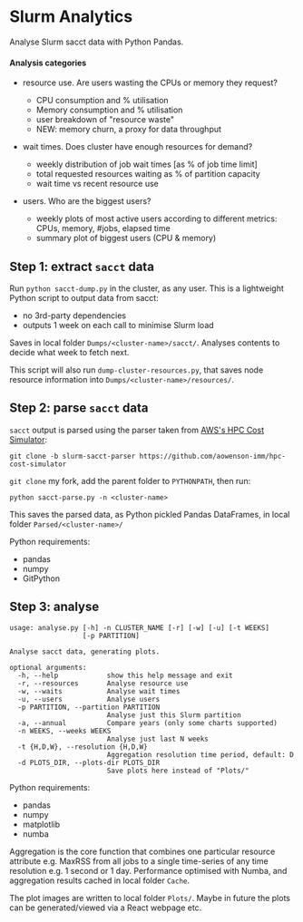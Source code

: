 # Slurm Analytics

Analyse Slurm sacct data with Python Pandas.

#### Analysis categories

- resource use. Are users wasting the CPUs or memory they request?
  - CPU consumption and % utilisation
  - Memory consumption and % utilisation
  - user breakdown of "resource waste"
  - NEW: memory churn, a proxy for data throughput

- wait times. Does cluster have enough resources for demand?
  - weekly distribution of job wait times [as % of job time limit]
  - total requested resources waiting as % of partition capacity
  - wait time vs recent resource use

- users. Who are the biggest users?
  - weekly plots of most active users according to different metrics: CPUs, memory, #jobs, elapsed time
  - summary plot of biggest users (CPU & memory)

## Step 1: extract `sacct` data

Run `python sacct-dump.py` in the cluster, as any user.
This is a lightweight Python script to output data from sacct:
- no 3rd-party dependencies
- outputs 1 week on each call to minimise Slurm load

Saves in local folder `Dumps/<cluster-name>/sacct/`.
Analyses contents to decide what week to fetch next.

This script will also run `dump-cluster-resources.py`, 
that saves node resource information into `Dumps/<cluster-name>/resources/`.

## Step 2: parse `sacct` data

`sacct` output is parsed using the parser taken from [AWS's HPC Cost Simulator](https://github.com/aws-samples/hpc-cost-simulator):

    git clone -b slurm-sacct-parser https://github.com/aowenson-imm/hpc-cost-simulator

`git clone` my fork, add the parent folder to `PYTHONPATH`, then run:

    python sacct-parse.py -n <cluster-name>

This saves the parsed data, as Python pickled Pandas DataFrames, in local folder `Parsed/<cluster-name>/`

Python requirements:
- pandas
- numpy
- GitPython

## Step 3: analyse

    usage: analyse.py [-h] -n CLUSTER_NAME [-r] [-w] [-u] [-t WEEKS]
                      [-p PARTITION]

    Analyse sacct data, generating plots.

    optional arguments:
      -h, --help            show this help message and exit
      -r, --resources       Analyse resource use
      -w, --waits           Analyse wait times
      -u, --users           Analyse users
      -p PARTITION, --partition PARTITION
                            Analyse just this Slurm partition
      -a, --annual          Compare years (only some charts supported)
      -n WEEKS, --weeks WEEKS
                            Analyse just last N weeks
      -t {H,D,W}, --resolution {H,D,W}
                            Aggregation resolution time period, default: D
      -d PLOTS_DIR, --plots-dir PLOTS_DIR
                            Save plots here instead of "Plots/"

Python requirements:
- pandas
- numpy
- matplotlib
- numba

Aggregation is the core function that combines one particular resource attribute e.g. MaxRSS from all jobs to a single time-series of any time resolution e.g. 1 second or 1 day. Performance optimised with Numba, and aggregation results cached in local folder `Cache`.

The plot images are written to local folder `Plots/`.
Maybe in future the plots can be generated/viewed via a React webpage etc.

